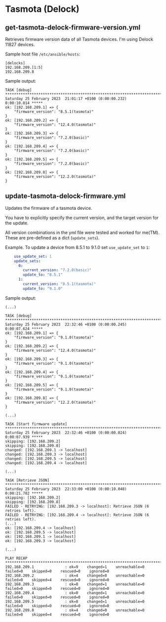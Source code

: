 # Tasmota (Delock)

## get-tasmota-delock-firmware-version.yml

Retrieves firmware version data of all Tasmota devices. I'm using Delock 11827 devices.

Sample host file `/etc/ansible/hosts`:

```
[delocks]
192.168.209.[1:5]
192.168.209.8
```

Sample output:

```
TASK [debug] **************************************************************************************************************************************************
Saturday 25 February 2023  21:01:17 +0100 (0:00:00.232)       0:00:10.014 *****
ok: [192.168.209.1] => {
    "firmware_version": "8.5.1(tasmota)"
}
ok: [192.168.209.2] => {
    "firmware_version": "12.4.0(tasmota)"
}
ok: [192.168.209.3] => {
    "firmware_version": "7.2.0(basic)"
}
ok: [192.168.209.4] => {
    "firmware_version": "7.2.0(basic)"
}
ok: [192.168.209.5] => {
    "firmware_version": "7.2.0(basic)"
}
ok: [192.168.209.8] => {
    "firmware_version": "12.2.0(tasmota)"
}
```


## update-tasmota-delock-firmware.yml

Updates the firmware of a tasmota device.

You have to explicitly specify the current version, and the target version for the update.

All version combinations in the yml file were tested and worked for me(TM). These are pre-defined as a dict (`update_sets`).

Example. To update a device from 8.5.1 to 9.1.0 set `use_update_set` to `1`:

```yaml
    use_update_set: 1
    update_sets:
      0:
        current_version: "7.2.0(basic)"
        update_to: "8.5.1"
      1:
        current_version: "8.5.1(tasmota)"
        update_to: "9.1.0"
```

Sample output:

```
(...)

TASK [debug] *********************************************************************************************************************************************************
Saturday 25 February 2023  22:32:46 +0100 (0:00:00.245)       0:00:07.624 *****
ok: [192.168.209.1] => {
    "firmware_version": "9.1.0(tasmota)"
}
ok: [192.168.209.2] => {
    "firmware_version": "12.4.0(tasmota)"
}
ok: [192.168.209.3] => {
    "firmware_version": "9.1.0(tasmota)"
}
ok: [192.168.209.4] => {
    "firmware_version": "9.1.0(tasmota)"
}
ok: [192.168.209.5] => {
    "firmware_version": "9.1.0(tasmota)"
}
ok: [192.168.209.8] => {
    "firmware_version": "12.2.0(tasmota)"
}

(...)

TASK [Start firmware update] *****************************************************************************************************************************************
Saturday 25 February 2023  22:32:46 +0100 (0:00:00.024)       0:00:07.939 *****
skipping: [192.168.209.2]
skipping: [192.168.209.8]
changed: [192.168.209.1 -> localhost]
changed: [192.168.209.3 -> localhost]
changed: [192.168.209.5 -> localhost]
changed: [192.168.209.4 -> localhost]

(...)

TASK [Retrieve JSON] *************************************************************************************************************************************************
Saturday 25 February 2023  22:33:00 +0100 (0:00:10.048)       0:00:21.782 *****
skipping: [192.168.209.2]
skipping: [192.168.209.8]
FAILED - RETRYING: [192.168.209.3 -> localhost]: Retrieve JSON (6 retries left).
FAILED - RETRYING: [192.168.209.4 -> localhost]: Retrieve JSON (6 retries left).
(...)
ok: [192.168.209.4 -> localhost]
ok: [192.168.209.5 -> localhost]
ok: [192.168.209.1 -> localhost]
ok: [192.168.209.3 -> localhost]

(...)

PLAY RECAP ***********************************************************************************************************************************************************
192.168.209.1              : ok=9    changed=1    unreachable=0    failed=0    skipped=0    rescued=0    ignored=0
192.168.209.2              : ok=4    changed=0    unreachable=0    failed=0    skipped=4    rescued=0    ignored=0
192.168.209.3              : ok=8    changed=1    unreachable=0    failed=0    skipped=0    rescued=0    ignored=0
192.168.209.4              : ok=8    changed=1    unreachable=0    failed=0    skipped=0    rescued=0    ignored=0
192.168.209.5              : ok=8    changed=1    unreachable=0    failed=0    skipped=0    rescued=0    ignored=0
192.168.209.8              : ok=4    changed=0    unreachable=0    failed=0    skipped=4    rescued=0    ignored=0
```
